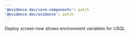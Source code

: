 ```yaml
---
'@evidence-dev/core-components': patch
'@evidence-dev/evidence': patch
---
```


Deploy screen now shows environment variables for USQL

